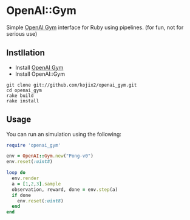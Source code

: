 # OpenAI::Gym

Simple [OpenAI Gym](https://gym.openai.com/) interface for Ruby using pipelines. (for fun, not for serious use)

## Instllation

* Install [OpenAI Gym](https://github.com/openai/gym)
* Install OpenAI::Gym
```shell
git clone git://github.com/kojix2/openai_gym.git
cd openai_gym
rake build
rake install
```

## Usage
You can run an simulation using the following:

```ruby
require 'openai_gym'

env = OpenAI::Gym.new("Pong-v0")
env.reset(:uint8)

loop do
  env.render
  a = [1,2,3].sample
  observation, reward, done = env.step(a)
  if done
    env.reset(:uint8)
  end
end
```
